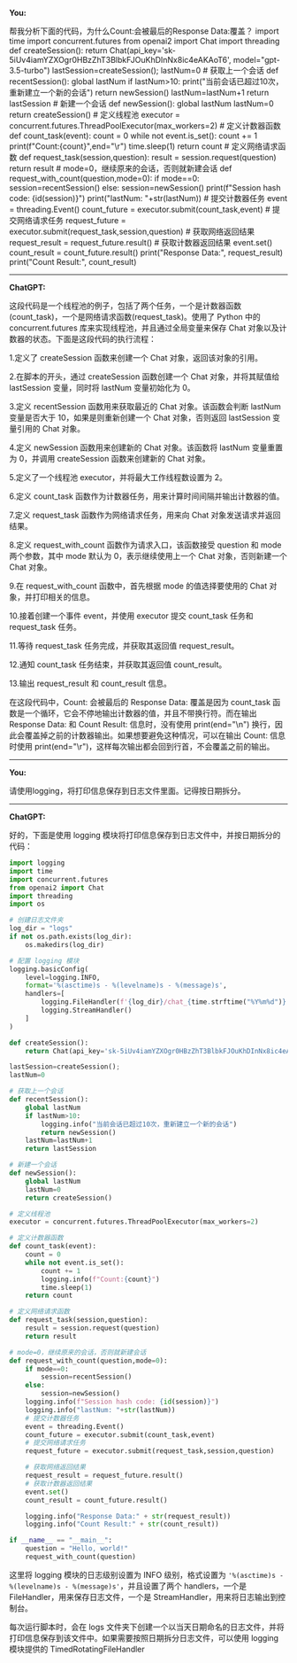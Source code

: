 **You:**

帮我分析下面的代码，为什么Count:会被最后的Response Data:覆盖？ import time import concurrent.futures from openai2 import Chat import threading def createSession(): return Chat(api\_key='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', model="gpt-3.5-turbo") lastSession=createSession(); lastNum=0 # 获取上一个会话 def recentSession(): global lastNum if lastNum>10: print("当前会话已超过10次，重新建立一个新的会话") return newSession() lastNum=lastNum+1 return lastSession # 新建一个会话 def newSession(): global lastNum lastNum=0 return createSession() # 定义线程池 executor = concurrent.futures.ThreadPoolExecutor(max\_workers=2) # 定义计数器函数 def count\_task(event): count = 0 while not event.is\_set(): count += 1 print(f"Count:{count}",end="\\r") time.sleep(1) return count # 定义网络请求函数 def request\_task(session,question): result = session.request(question) return result # mode=0，继续原来的会话，否则就新建会话 def request\_with\_count(question,mode=0): if mode==0: session=recentSession() else: session=newSession() print(f"Session hash code: {id(session)}") print("lastNum: "+str(lastNum)) # 提交计数器任务 event = threading.Event() count\_future = executor.submit(count\_task,event) # 提交网络请求任务 request\_future = executor.submit(request\_task,session,question) # 获取网络返回结果 request\_result = request\_future.result() # 获取计数器返回结果 event.set() count\_result = count\_future.result() print("Response Data:", request\_result) print("Count Result:", count\_result)

* * *

**ChatGPT:**

这段代码是一个线程池的例子，包括了两个任务，一个是计数器函数(count\_task)，一个是网络请求函数(request\_task)。使用了 Python 中的 concurrent.futures 库来实现线程池，并且通过全局变量来保存 Chat 对象以及计数器的状态。下面是这段代码的执行流程：

1.定义了 createSession 函数来创建一个 Chat 对象，返回该对象的引用。

2.在脚本的开头，通过 createSession 函数创建一个 Chat 对象，并将其赋值给 lastSession 变量，同时将 lastNum 变量初始化为 0。

3.定义 recentSession 函数用来获取最近的 Chat 对象。该函数会判断 lastNum 变量是否大于 10，如果是则重新创建一个 Chat 对象，否则返回 lastSession 变量引用的 Chat 对象。

4.定义 newSession 函数用来创建新的 Chat 对象。该函数将 lastNum 变量重置为 0，并调用 createSession 函数来创建新的 Chat 对象。

5.定义了一个线程池 executor，并将最大工作线程数设置为 2。

6.定义 count\_task 函数作为计数器任务，用来计算时间间隔并输出计数器的值。

7.定义 request\_task 函数作为网络请求任务，用来向 Chat 对象发送请求并返回结果。

8.定义 request\_with\_count 函数作为请求入口，该函数接受 question 和 mode 两个参数，其中 mode 默认为 0，表示继续使用上一个 Chat 对象，否则新建一个 Chat 对象。

9.在 request\_with\_count 函数中，首先根据 mode 的值选择要使用的 Chat 对象，并打印相关的信息。

10.接着创建一个事件 event，并使用 executor 提交 count\_task 任务和 request\_task 任务。

11.等待 request\_task 任务完成，并获取其返回值 request\_result。

12.通知 count\_task 任务结束，并获取其返回值 count\_result。

13.输出 request\_result 和 count\_result 信息。

在这段代码中，Count: 会被最后的 Response Data: 覆盖是因为 count\_task 函数是一个循环，它会不停地输出计数器的值，并且不带换行符。而在输出 Response Data: 和 Count Result: 信息时，没有使用 print(end="\\n") 换行，因此会覆盖掉之前的计数器输出。如果想要避免这种情况，可以在输出 Count: 信息时使用 print(end="\\r")，这样每次输出都会回到行首，不会覆盖之前的输出。

* * *

**You:**

请使用logging，将打印信息保存到日志文件里面。记得按日期拆分。

* * *

**ChatGPT:**

好的，下面是使用 logging 模块将打印信息保存到日志文件中，并按日期拆分的代码：

```python
import logging
import time
import concurrent.futures
from openai2 import Chat
import threading
import os

# 创建日志文件夹
log_dir = "logs"
if not os.path.exists(log_dir):
    os.makedirs(log_dir)

# 配置 logging 模块
logging.basicConfig(
    level=logging.INFO,
    format='%(asctime)s - %(levelname)s - %(message)s',
    handlers=[
        logging.FileHandler(f'{log_dir}/chat_{time.strftime("%Y%m%d")}.log'),
        logging.StreamHandler()
    ]
)

def createSession():
    return Chat(api_key='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', model="gpt-3.5-turbo")

lastSession=createSession();
lastNum=0

# 获取上一个会话
def recentSession():
    global lastNum
    if lastNum>10:
        logging.info("当前会话已超过10次，重新建立一个新的会话")
        return newSession()
    lastNum=lastNum+1
    return lastSession

# 新建一个会话
def newSession():
    global lastNum
    lastNum=0
    return createSession()

# 定义线程池
executor = concurrent.futures.ThreadPoolExecutor(max_workers=2)

# 定义计数器函数
def count_task(event):
    count = 0
    while not event.is_set():
        count += 1
        logging.info(f"Count:{count}")
        time.sleep(1)
    return count

# 定义网络请求函数
def request_task(session,question):
    result = session.request(question)
    return result

# mode=0，继续原来的会话，否则就新建会话
def request_with_count(question,mode=0):
    if mode==0:
        session=recentSession()
    else:
        session=newSession()
    logging.info(f"Session hash code: {id(session)}")
    logging.info("lastNum: "+str(lastNum))
    # 提交计数器任务
    event = threading.Event()
    count_future = executor.submit(count_task,event)
    # 提交网络请求任务
    request_future = executor.submit(request_task,session,question)

    # 获取网络返回结果
    request_result = request_future.result()
    # 获取计数器返回结果
    event.set()
    count_result = count_future.result()

    logging.info("Response Data:" + str(request_result))
    logging.info("Count Result:" + str(count_result))

if __name__ == "__main__":
    question = "Hello, world!"
    request_with_count(question)
```

这里将 logging 模块的日志级别设置为 INFO 级别，格式设置为 `'%(asctime)s - %(levelname)s - %(message)s'`，并且设置了两个 handlers，一个是 FileHandler，用来保存日志文件，一个是 StreamHandler，用来将日志输出到控制台。

每次运行脚本时，会在 logs 文件夹下创建一个以当天日期命名的日志文件，并将打印信息保存到该文件中。如果需要按照日期拆分日志文件，可以使用 logging 模块提供的 TimedRotatingFileHandler